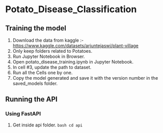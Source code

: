 # Potato_Disease_Classification

## Training the model
1. Download the data from kaggle :- https://www.kaggle.com/datasets/arjuntejaswi/plant-village
2. Only keep folders related to Potatoes.
3. Run Jupyter Notebook in Browser.
4. Open potato_disease_training.ipynb in Jupyter Notebook.
5. In cell #3, update the path to dataset.
6. Run all the Cells one by one.
7. Copy the model generated and save it with the version number in the saved_models folder.

## Running the API
### Using FastAPI
1. Get inside api folder.
   ```bash cd api ```
